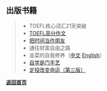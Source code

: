 ## 出版书籍

> - TOEFL核心词汇21天突破
> - [TOEFL高分作文](http://lixiaolai.com/#/twe185/)
> - [把时间当作朋友](http://lixiaolai.com/#/befriending-time/)
> - 通往财富自由之路
> - 韭菜的自我修养（[中文](http://lixiaolai.com/#/the-self-cultivation-of-leeks/cn/)·[English](http://lixiaolai.com/#/the-self-cultivation-of-leeks/en/)）
> - [自学是门手艺](http://lixiaolai.com/#/the-craft-of-selfteaching/)
> - [定投改变命运（第三版）](https://onregularinvesting.com/)

[**返回首页**](./index.md)
